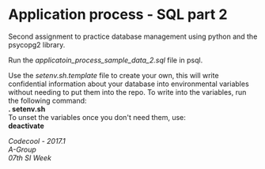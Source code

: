 # Application process - SQL part 2

Second assignment to practice database management using python and the psycopg2 library.

Run the *applicatoin_process_sample_data_2.sql* file in psql.

Use the *setenv.sh.template* file to create your own, this will write confidential information about your database into environmental variables without needing to put them into the repo. To write into the variables, run the following command:  
**. setenv.sh**  
To unset the variables once you don't need them, use:  
**deactivate**

*Codecool - 2017.1  
A-Group  
07th SI Week*